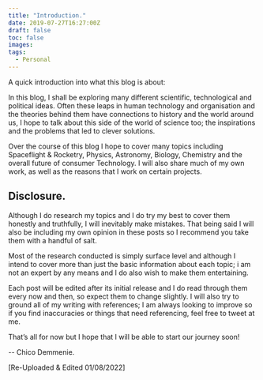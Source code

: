 ```yaml
---
title: "Introduction."
date: 2019-07-27T16:27:00Z
draft: false
toc: false
images:
tags:
  - Personal
---
```

A quick introduction into what this blog is about:

In this blog, I shall be exploring many different scientific, technological and political ideas. Often these leaps in human technology and organisation and the theories behind them have connections to history and the world around us, I hope to talk about this side of the world of science too; the inspirations and the problems that led to clever solutions.

Over the course of this blog I hope to cover many topics including Spaceflight & Rocketry, Physics, Astronomy, Biology, Chemistry and the overall future of consumer Technology. I will also share much of my own work, as well as the reasons that I work on certain projects.

## Disclosure.
Although I do research my topics and I do try my best to cover them honestly and truthfully, I will inevitably make mistakes. That being said I will also be including my own opinion in these posts so I recommend you take them with a handful of salt.

Most of the research conducted is simply surface level and although I intend to cover more than just the basic information about each topic; i am not an expert by any means and I do also wish to make them entertaining.

Each post will be edited after its initial release and I do read through them every now and then, so expect them to change slightly. I will also try to ground all of my writing with references; I am always looking to improve so if you find inaccuracies or things that need referencing, feel free to tweet at me.

That’s all for now but I hope that I will be able to start our journey soon!

-- Chico Demmenie.

[Re-Uploaded & Edited 01/08/2022]
